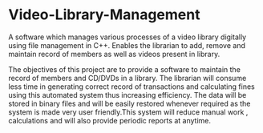 # Video-Library-Management
A software which manages various processes of a video library digitally using file management in C++. Enables the librarian to add, remove and maintain record of members as well as videos present in library.

The objectives of this project are to provide a software to maintain the record of members and CD/DVDs in a library. 
The librarian will consume less time in generating correct record of transactions and calculating fines using this automated system thus increasing efficiency.
The data will be stored in binary files and will be easily restored whenever required as the system is made very user friendly.This system will reduce manual work , calculations and will also provide periodic reports at anytime.
